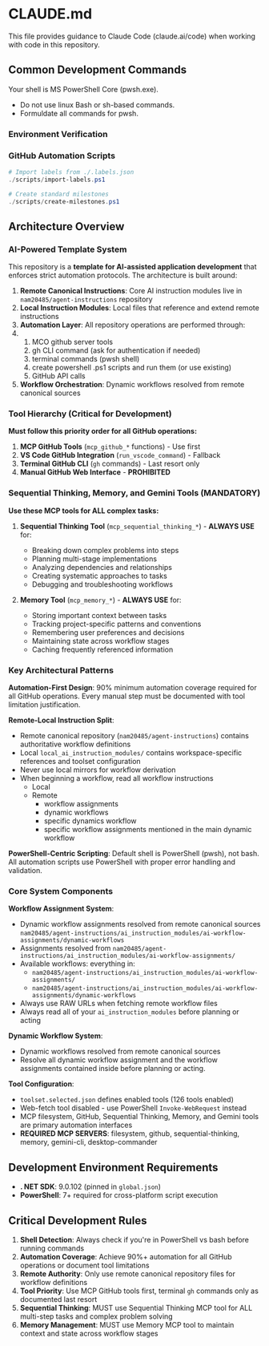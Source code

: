 # CLAUDE.md

This file provides guidance to Claude Code (claude.ai/code) when working with code in this repository.

## Common Development Commands

Your shell is MS PowerShell Core (pwsh.exe).

- Do not use linux Bash or sh-based commands.
- Formuldate all commands for pwsh.

### Environment Verification

### GitHub Automation Scripts
```powershell
# Import labels from ./.labels.json
./scripts/import-labels.ps1

# Create standard milestones
./scripts/create-milestones.ps1

```

## Architecture Overview

### AI-Powered Template System
This repository is a **template for AI-assisted application development** that enforces strict automation protocols. The architecture is built around:

1. **Remote Canonical Instructions**: Core AI instruction modules live in `nam20485/agent-instructions` repository
2. **Local Instruction Modules**: Local files that reference and extend remote instructions
3. **Automation Layer**: All repository operations are performed through:
4. 1. MCO github server tools
   2. gh CLI command (ask for authentication if needed)
   3. terminal commands (pwsh shell)
   4. create powershell .ps1 scripts and run them (or use existing)
   5. GitHub API calls
5. **Workflow Orchestration**: Dynamic workflows resolved from remote canonical sources

### Tool Hierarchy (Critical for Development)
**Must follow this priority order for all GitHub operations:**

1. **MCP GitHub Tools** (`mcp_github_*` functions) - Use first
2. **VS Code GitHub Integration** (`run_vscode_command`) - Fallback
3. **Terminal GitHub CLI** (`gh` commands) - Last resort only
4. **Manual GitHub Web Interface** - **PROHIBITED**

### Sequential Thinking, Memory, and Gemini Tools (MANDATORY)
**Use these MCP tools for ALL complex tasks:**

1. **Sequential Thinking Tool** (`mcp_sequential_thinking_*`) - **ALWAYS USE** for:
   - Breaking down complex problems into steps
   - Planning multi-stage implementations
   - Analyzing dependencies and relationships
   - Creating systematic approaches to tasks
   - Debugging and troubleshooting workflows

2. **Memory Tool** (`mcp_memory_*`) - **ALWAYS USE** for:
   - Storing important context between tasks
   - Tracking project-specific patterns and conventions
   - Remembering user preferences and decisions
   - Maintaining state across workflow stages
   - Caching frequently referenced information

<!-- 3. **Gemini Tool** (`mcp_gemini_*`) - **USE FOR CONTEXT CONSERVATION**:
   - Reading and analyzing large codebases (1M token context)
   - Processing extensive documentation or logs
   - Analyzing multiple files simultaneously
   - Conserving Claude's context window for other tasks
   - Delegating large-scale code comprehension tasks -->

### Key Architectural Patterns

**Automation-First Design**: 90% minimum automation coverage required for all GitHub operations. Every manual step must be documented with tool limitation justification.

**Remote-Local Instruction Split**: 
- Remote canonical repository (`nam20485/agent-instructions`) contains authoritative workflow definitions
- Local `local_ai_instruction_modules/` contains workspace-specific references and toolset configuration
- Never use local mirrors for workflow derivation
- When beginning a workflow, read all workflow instructions
  - Local
  - Remote
    - workflow assignments
    - dynamic workflows
    - specific dynamics workflow
    - specific workflow assignments mentioned in the main dynamic workflow

**PowerShell-Centric Scripting**: Default shell is PowerShell (pwsh), not bash. All automation scripts use PowerShell with proper error handling and validation.

### Core System Components

**Workflow Assignment System**: 
- Dynamic workflow assignments resolved from remote canonical sources `nam20485/agent-instructions/ai_instruction_modules/ai-workflow-assignments/dynamic-workflows`
- Assignments resolved from `nam20485/agent-instructions/ai_instruction_modules/ai-workflow-assignments/`
- Available workflows: everything in:
  - `nam20485/agent-instructions/ai_instruction_modules/ai-workflow-assignments/`
  - `nam20485/agent-instructions/ai_instruction_modules/ai-workflow-assignments/dynamic-workflows`
- Always use RAW URLs when fetching remote workflow files
- Always read all of your `ai_instruction_modules` before planning or acting

**Dynamic Workflow System**:
- Dynamic workflows resolved from remote canonical sources
- Resolve all dynamic workflow assignment and the workflow assignments contained inside before planning or acting.

**Tool Configuration**: 
- `toolset.selected.json` defines enabled tools (126 tools enabled)
- Web-fetch tool disabled - use PowerShell `Invoke-WebRequest` instead
- MCP filesystem, GitHub, Sequential Thinking, Memory, and Gemini tools are primary automation interfaces
- **REQUIRED MCP SERVERS**: filesystem, github, sequential-thinking, memory, gemini-cli, desktop-commander

## Development Environment Requirements

- **. NET SDK**: 9.0.102 (pinned in `global.json`) 
- **PowerShell**: 7+ required for cross-platform script execution

## Critical Development Rules

1. **Shell Detection**: Always check if you're in PowerShell vs bash before running commands
2. **Automation Coverage**: Achieve 90%+ automation for all GitHub operations or document tool limitations
3. **Remote Authority**: Only use remote canonical repository files for workflow definitions
4. **Tool Priority**: Use MCP GitHub tools first, terminal `gh` commands only as documented last resort
5. **Sequential Thinking**: MUST use Sequential Thinking MCP tool for ALL multi-step tasks and complex problem solving
6. **Memory Management**: MUST use Memory MCP tool to maintain context and state across workflow stages
<!-- 7. **Context Conservation**: USE Gemini MCP tool (1M token context) when reading large codebases or extensive documentation to preserve Claude's context -->